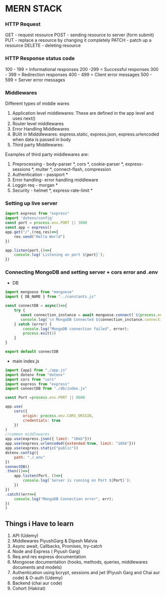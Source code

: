# MERN STACK
### HTTP Request

GET - request resource
POST - sending resource to server (form submit)
PUT - replace a resource by changing it completely
PATCH - patch up a resource
DELETE - deleting resource

### HTTP Response status code

100 - 199 = Informational responses
200 -299 = Successful responses
300 - 399 = Redirection responses
400 - 499 = Client error messages
500 - 599 = Server error messages

### Middlewares

Different types of middle wares

1. Application level middlewares: These are defined in the app level and uses next()
2. Router level middlewares
3. Error Handling Middlewares
4. BUilt in Midddlewares: express.static, express.json, express.urlencoded when data is passed in body 
5. Third party Middlewares:

Examples of third party middlewares are:

1. Preprocessing - body-parser *, cors *, cookie-parser *, express-sessions *, multer *, connect-flash, compression
2. Authentication - passport *
3. Error handling- error handling middleware
4. Loggin req - morgan *
5. Security -  helmet *, express-rate-limit *

### Setting up live server

```js
import express from "express"
import 'dotenv/config'
const port = process.env.PORT || 3000
const app = express()
app.get("/",(req,res)=>{
    res.send("Hello World")
})

app.listen(port,()=>{
    console.log(`Listening on port ${port}`);
})
```
### Connecting MongoDB and setting server + cors error and .env
* DB
```js
import mongoose from "mongoose"
import { DB_NAME } from "../constants.js"

const connectDB = async()=>{
    try {
       const connection_instance = await mongoose.connect(`${process.env.URL}/${DB_NAME}`)
       console.log(`\n MongoDB Connected ${connection_instance.connection.host}`);
    } catch (error) {
        console.log("MongoDB connection failed", error);
        process.exit(1)
    }
}

export default connectDB
```
* main index.js
```js
import {app} from "./app.js"
import dotenv from "dotenv"
import cors from "cors"
import express from "express"
import connectDB from "./db/index.js"

const Port =process.env.PORT || 8000

app.use(
    cors({
        origin: process.env.CORS_ORIGIN,
        credentials: true
    })
)
//common middlewares
app.use(express.json({ limit: "16kb"}))
app.use(express.urlencoded({extended:true, limit: "16kb"}))
app.use(express.static("public"))
dotenv.config({
    path: "./.env"
})
connectDB()
.then(()=>{
    app.listen(Port, ()=>{
        console.log(`Server is running on Port ${Port}`);
    })
})
.catch((err=>{
    console.log("MongoDB Connection error", err);
})
)
```
## Things i Have to learn 
1. API (Udemy)
2. Middlewares PiyushGarg & Dipesh Malvia
3. Async await, Callbacks, Promises, try-catch
4. Node and Express ( Piyush Garg)
5. Req and res express documentation
6. Mongoose documentation (hooks, methods, queries, middlewares documents and models)
7. Authentication using bcrypt, sessions and jwt (Piyush Garg and Chai aur code) & O-auth (Udemy)
8. Backend (chai aur code)
9. Cohort (Hakirat) 
